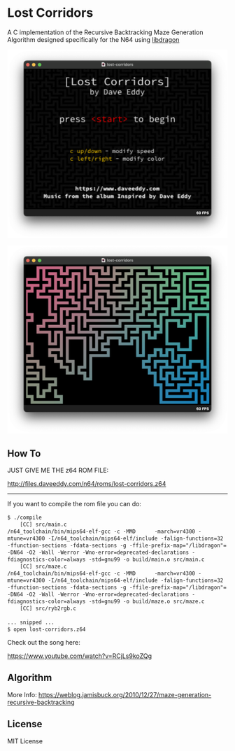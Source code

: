 Lost Corridors
==============

A C implementation of the Recursive Backtracking Maze Generation
Algorithm designed specifically for the N64 using [libdragon](https://libdragon.dev)

![intro](/screenshots/intro.png)

![maze](/screenshots/maze.png)

How To
-------

JUST GIVE ME THE z64 ROM FILE:

http://files.daveeddy.com/n64/roms/lost-corridors.z64

---

If you want to compile the rom file you can do:

```
$ ./compile
    [CC] src/main.c
/n64_toolchain/bin/mips64-elf-gcc -c -MMD      -march=vr4300 -mtune=vr4300 -I/n64_toolchain/mips64-elf/include -falign-functions=32    -ffunction-sections -fdata-sections -g -ffile-prefix-map="/libdragon"= -DN64 -O2 -Wall -Werror -Wno-error=deprecated-declarations -fdiagnostics-color=always -std=gnu99 -o build/main.o src/main.c
    [CC] src/maze.c
/n64_toolchain/bin/mips64-elf-gcc -c -MMD      -march=vr4300 -mtune=vr4300 -I/n64_toolchain/mips64-elf/include -falign-functions=32    -ffunction-sections -fdata-sections -g -ffile-prefix-map="/libdragon"= -DN64 -O2 -Wall -Werror -Wno-error=deprecated-declarations -fdiagnostics-color=always -std=gnu99 -o build/maze.o src/maze.c
    [CC] src/ryb2rgb.c

... snipped ...
$ open lost-corridors.z64
```

Check out the song here:

https://www.youtube.com/watch?v=RCjLs9koZQg

Algorithm
---------

More Info: https://weblog.jamisbuck.org/2010/12/27/maze-generation-recursive-backtracking

License
-------

MIT License
